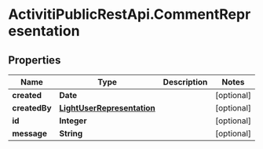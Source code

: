 # ActivitiPublicRestApi.CommentRepresentation

## Properties
Name | Type | Description | Notes
------------ | ------------- | ------------- | -------------
**created** | **Date** |  | [optional] 
**createdBy** | [**LightUserRepresentation**](LightUserRepresentation.md) |  | [optional] 
**id** | **Integer** |  | [optional] 
**message** | **String** |  | [optional] 



